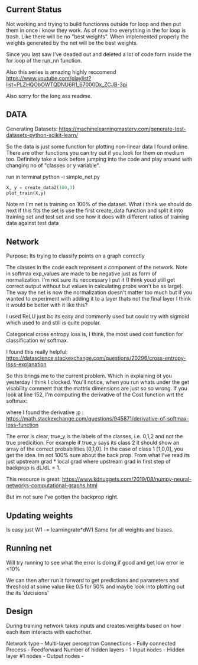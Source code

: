 ## Current Status

Not working and trying to build functionns outside for loop and then put them in once i know they work. As of now tho everything in the for loop is trash. Like there will be no "best weights". When implemented properly the weights generated by the net will be the best weights.  

Since you last saw I've deaded out and deleted a lot of code form inside the for loop of the run_nn function.  

Also this series is amazing highly reccomend 
https://www.youtube.com/playlist?list=PLZHQObOWTQDNU6R1_67000Dx_ZCJB-3pi

Also sorry for the long ass readme. 

## DATA 

Generating Datasets: https://machinelearningmastery.com/generate-test-datasets-python-scikit-learn/

So the data is just some function for plotting non-linear data I found online. There are other functions you can try out if you look for them on medium too. Definitely take a look before jumping into the code and play around with changing no of "classes or y variable". 

run in terminal python -i simple_net.py

``` python 
X, y = create_data2(100,3)
plot_train(X,y)
```

Note rn I'm net is training on 100% of the dataset. What i think we should do next if this fits the set is use the first create_data function and split it into training set and test set and see how it does with different ratios of training data against test data

## Network

Purpose: Its trying to classify points on a graph correctly

The classes in the code each represent a component of the network. Note in softmax exp_values are made to be negative just as form of normalization. I'm not sure its neccessary i put it (I think youd still get correct output without but values in calculating probs won't be as large). The way the net is now the normalization doesn't matter too much but if you wanted to experiment with adding it to a layer thats not the final layer I think it would be better with it like this?

I used ReLU just bc its easy and commonly used but could try with sigmoid which used to and still is quite popular. 

Categorical cross entropy loss is, I think, the most used cost function for classification w/ softmax. 

I found this really helpful: https://datascience.stackexchange.com/questions/20296/cross-entropy-loss-explanation

So this brings me to the current problem. Which in explaining ot you yesterday I think I clocked. You'll notice, when you run whats under the get visability comment that the mattrix dimensions are just so so wrong. If you look at line 152, I'm computing the derivative of the Cost function wrt the softmax:

where I found the derivative :p :  https://math.stackexchange.com/questions/945871/derivative-of-softmax-loss-function

The error is clear, true_y is the labels of the classes, i.e. 0,1,2 and not the true predicition. For example if true_y says its class 2 it should show an array of the correct probabilities [0,1,0]. In the case of class 1 [1,0,0], you get the idea. Im not 100% sure about the back prop. From what I've read its just upstream grad * local grad where upstream grad in first step of backprop is dL/dL = 1. 

This resource is great: https://www.kdnuggets.com/2019/08/numpy-neural-networks-computational-graphs.html

But im not sure I've gotten the backprop right.  

## Updating weights

Is easy just W1 -= learningrate*dW1
Same for all weights and biases. 

## Running net 

Will try running to see what the error is doing if good and get low error ie <10% 

We can then after run it forward to get predictions and parameters and threshold at some value like 0.5 for 50% and maybe look into plotting out the its 'decisions' 


## Design

During training network takes inputs and creates weights based on how each item interacts with eachother.

Network type - Multi-layer perceptron
Connections - Fully connected
Process - Feedforward
Number of hidden layers - 1
Input nodes - 
Hidden layer #1 nodes - 
Output nodes - 


